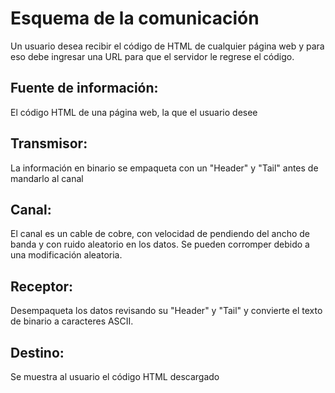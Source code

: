 # Esquema de la comunicación
Un usuario desea recibir el código de HTML de cualquier página web y para eso debe ingresar una URL para que el servidor le regrese el código.

## Fuente de información:
El código HTML de una página web, la que el usuario desee

## Transmisor:
La información en binario se empaqueta con un "Header" y "Tail" antes de mandarlo al canal

## Canal:
El canal es un cable de cobre, con velocidad de pendiendo del ancho de banda y con ruido aleatorio en los datos. Se pueden corromper debido a una modificación aleatoria.

## Receptor: 
Desempaqueta los datos revisando su "Header" y "Tail" y convierte el texto de binario a caracteres ASCII.

## Destino: 
Se muestra al usuario el código HTML descargado




